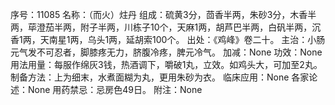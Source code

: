 序号：11085
名称：（而火）炷丹
组成：硫黄3分，茴香半两，朱砂3分，木香半两，荜澄茄半两，附子半两，川栋子10个，天麻1两，胡芦巴半两，白矾半两，沉香1两，天南星1两，乌头1两，延胡索100个。
出处：《鸡峰》卷二十。
主治：小肠元气发不可忍者，脚膝疼无力，脐腹冷疼，脾元冷气。
加减：None
功效：None
用法用量：每服作绵灰3钱，热酒调下，嚼破1丸，立效。如鸡头大，可加至2丸。
制备方法：上为细末，水煮面糊为丸，更用朱砂为衣。
临床应用：None
各家论述：None
用药禁忌：忌房色49日。
附注：None

